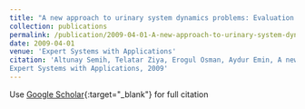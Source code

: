 ```yaml
---
title: "A new approach to urinary system dynamics problems: Evaluation and classification of uroflowmeter signals using artificial neural networks"
collection: publications
permalink: /publication/2009-04-01-A-new-approach-to-urinary-system-dynamics-problems-Evaluation-and-classification-of-uroflowmeter-signals-using-artificial-neural-networks
date: 2009-04-01
venue: 'Expert Systems with Applications'
citation: 'Altunay Semih, Telatar Ziya, Erogul Osman, Aydur Emin, A new approach to urinary system dynamics problems: Evaluation and classification of uroflowmeter signals using artificial neural networks"
Expert Systems with Applications, 2009'
---
```

Use [Google Scholar](https://scholar.google.com/scholar?q=A+new+approach+to+urinary+system+dynamics+problems:+Evaluation+and+classification+of+uroflowmeter+signals+using+artificial+neural+networks){:target="_blank"} for full citation